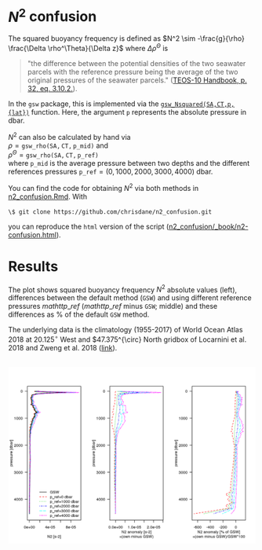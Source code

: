 # $N^2$ confusion

The squared buoyancy frequency is defined as $N^2 \sim -\frac{g}{\rho} \frac{\Delta \rho^\Theta}{\Delta z}$ where $\Delta \rho^\Theta$ is 
> "the difference between the potential densities of the two seawater parcels with the reference pressure being the average of the two original pressures of the seawater parcels." ([TEOS-10 Handbook, p. 32, eq. 3.10.2.](http://www.teos-10.org/pubs/TEOS-10_Manual.pdf)).

In the `gsw` package, this is implemented via the [`gsw_Nsquared(SA,CT,p,{lat})`](http://www.teos-10.org/pubs/gsw/html/gsw_Nsquared.html) function. Here, the argument `p` represents the absolute pressure in dbar.

$N^2$ can also be calculated by hand via<br> 
$\rho = \mathtt{gsw\_rho(SA, CT, p\_mid)}$ and <br>
$\rho^\Theta = \mathtt{gsw\_rho(SA, CT, p\_ref)}$<br>
where $\mathtt{p\_mid}$ is the average pressure between two depths and the different references pressures $\mathtt{p\_ref} = (0, 1000, 2000, 3000, 4000)$ dbar.

You can find the code for obtaining $N^2$ via both methods in [n2_confusion.Rmd](https://github.com/chrisdane/n2_confusion/blob/master/n2_confusion.Rmd). With
```
\$ git clone https://github.com/chrisdane/n2_confusion.git
```
you can reproduce the `html` version of the script ([n2_confusion/_book/n2-confusion.html](https://github.com/chrisdane/n2_confusion/blob/master/_book/n2-confusion.html)).

# Results

The plot shows squared buoyancy frequency $N^2$ absolute values (left), differences between the default method (`GSW`) and using different reference pressures $mathtt{p\_ref}$ ($mathtt{p\_ref}$ minus `GSW`; middle) and these differences as % of the default `GSW` method.

The underlying data is the climatology (1955-2017) of World Ocean Atlas 2018 at $20.125^{\circ}$ West and $47.375^{\circ} North gridbox of Locarnini et al. 2018 and Zweng et al. 2018 ([link](https://www.nodc.noaa.gov/OC5/woa18/)).

<br>
<img align="left" width="2000" src="_bookdown_files/bookdown_files/figure-html/n2_plot-1.png">

